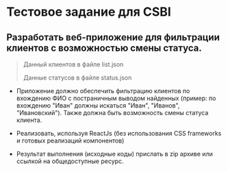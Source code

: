 # Тестовое задание для CSBI

## Разработать веб-приложение для фильтрации клиентов с возможностью смены статуса.

> Данный клиентов в файле list.json
> 
> Данные статусов в файле status.json


- Приложение должно обеспечить фильтрацию клиентов по вхождению ФИО с 
постраничным выводом найденных
(пример: по вхождению "Иван" должны искаться "Иван", "Иванов", "Ивановский").
Также должна быть возможность смены статуса клиента.

- Реализовать, используя ReactJs (без использования CSS frameworks и готовых 
реализаций компонентов)

- Результат выполнения (исходные коды) прислать в zip архиве или ссылкой на 
общедоступные ресурс.
